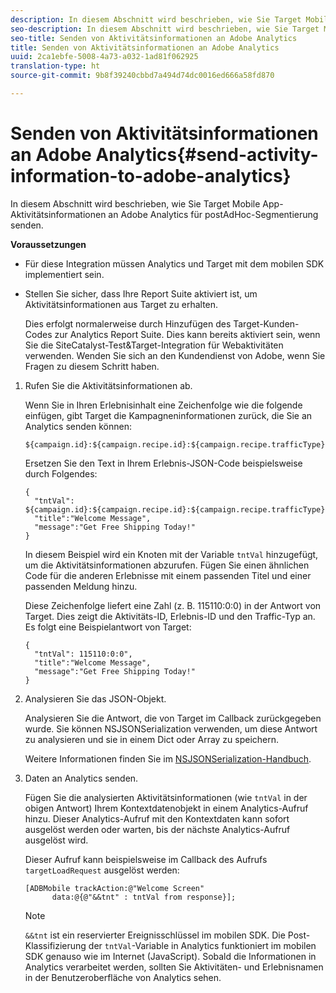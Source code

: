 ```yaml
---
description: In diesem Abschnitt wird beschrieben, wie Sie Target Mobile App-Aktivitätsinformationen an Adobe Analytics für postAdHoc-Segmentierung senden.
seo-description: In diesem Abschnitt wird beschrieben, wie Sie Target Mobile App-Aktivitätsinformationen an Adobe Analytics für postAdHoc-Segmentierung senden.
seo-title: Senden von Aktivitätsinformationen an Adobe Analytics
title: Senden von Aktivitätsinformationen an Adobe Analytics
uuid: 2ca1ebfe-5008-4a73-a032-1ad81f062925
translation-type: ht
source-git-commit: 9b8f39240cbbd7a494d74dc0016ed666a58fd870

---
```



# Senden von Aktivitätsinformationen an Adobe Analytics{#send-activity-information-to-adobe-analytics}

In diesem Abschnitt wird beschrieben, wie Sie Target Mobile App-Aktivitätsinformationen an Adobe Analytics für postAdHoc-Segmentierung senden.

**Voraussetzungen**

* Für diese Integration müssen Analytics und Target mit dem mobilen SDK implementiert sein.
* Stellen Sie sicher, dass Ihre Report Suite aktiviert ist, um Aktivitätsinformationen aus Target zu erhalten.

   Dies erfolgt normalerweise durch Hinzufügen des Target-Kunden-Codes zur Analytics Report Suite. Dies kann bereits aktiviert sein, wenn Sie die SiteCatalyst-Test&amp;Target-Integration für Webaktivitäten verwenden. Wenden Sie sich an den Kundendienst von Adobe, wenn Sie Fragen zu diesem Schritt haben.

1. Rufen Sie die Aktivitätsinformationen ab.

   Wenn Sie in Ihren Erlebnisinhalt eine Zeichenfolge wie die folgende einfügen, gibt Target die Kampagneninformationen zurück, die Sie an Analytics senden können:

   ```
   ${campaign.id}:${campaign.recipe.id}:${campaign.recipe.trafficType}
   ```

   Ersetzen Sie den Text in Ihrem Erlebnis-JSON-Code beispielsweise durch Folgendes:

   ```
   { 
     "tntVal": ${campaign.id}:${campaign.recipe.id}:${campaign.recipe.trafficType}", 
     "title":"Welcome Message", 
     "message":"Get Free Shipping Today!" 
   }
   ```

   In diesem Beispiel wird ein Knoten mit der Variable `tntVal` hinzugefügt, um die Aktivitätsinformationen abzurufen. Fügen Sie einen ähnlichen Code für die anderen Erlebnisse mit einem passenden Titel und einer passenden Meldung hinzu.

   Diese Zeichenfolge liefert eine Zahl (z. B. 115110:0:0) in der Antwort von Target. Dies zeigt die Aktivitäts-ID, Erlebnis-ID und den Traffic-Typ an. Es folgt eine Beispielantwort von Target:

   ```
   { 
     "tntVal": 115110:0:0", 
     "title":"Welcome Message", 
     "message":"Get Free Shipping Today!" 
   }
   ```

1. Analysieren Sie das JSON-Objekt.

   Analysieren Sie die Antwort, die von Target im Callback zurückgegeben wurde. Sie können NSJSONSerialization verwenden, um diese Antwort zu analysieren und sie in einem Dict oder Array zu speichern.

   Weitere Informationen finden Sie im [NSJSONSerialization-Handbuch](https://developer.apple.com/library/ios/documentation/Foundation/Reference/NSJSONSerialization_Class/#//apple_ref/occ/clm/NSJSONSerialization/JSONObjectWithData:options:error).
1. Daten an Analytics senden.

   Fügen Sie die analysierten Aktivitätsinformationen (wie `tntVal` in der obigen Antwort) Ihrem Kontextdatenobjekt in einem Analytics-Aufruf hinzu. Dieser Analytics-Aufruf mit den Kontextdaten kann sofort ausgelöst werden oder warten, bis der nächste Analytics-Aufruf ausgelöst wird.

   Dieser Aufruf kann beispielsweise im Callback des Aufrufs `targetLoadRequest` ausgelöst werden:

   ```
   [ADBMobile trackAction:@"Welcome Screen"  
         data:@{@"&&tnt" : tntVal from response}];
   ```

   >[!NOTE]
   >
   >`&&tnt` ist ein reservierter Ereignisschlüssel im mobilen SDK. Die Post-Klassifizierung der `tntVal`-Variable in Analytics funktioniert im mobilen SDK genauso wie im Internet (JavaScript). Sobald die Informationen in Analytics verarbeitet werden, sollten Sie Aktivitäten- und Erlebnisnamen in der Benutzeroberfläche von Analytics sehen.

